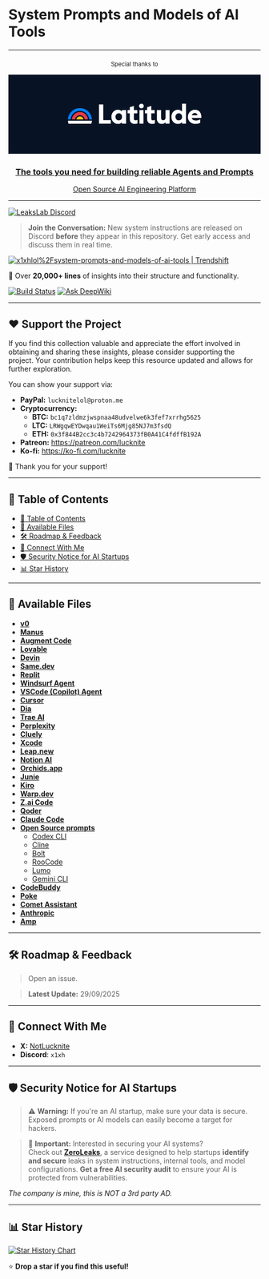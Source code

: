 # **System Prompts and Models of AI Tools**  
---
<p align="center">
  <sub>Special thanks to</sub>  
</p>

<p align="center">
  <a href="https://latitude.so/developers?utm_source=github&utm_medium=readme&utm_campaign=prompt_repo_sponsorship">
    <img src="assets/Latitude_logo.png" alt="Latitude Logo" width="700"/>
  </a>
</p>

<div align="center" markdown="1">

### [The tools you need for building reliable Agents and Prompts](https://latitude.so/developers?utm_source=github&utm_medium=readme&utm_campaign=prompt_repo_sponsorship)  
[Open Source AI Engineering Platform](https://latitude.so/developers?utm_source=github&utm_medium=readme&utm_campaign=prompt_repo_sponsorship)<br>

</div>


---

<a href="https://discord.gg/NwzrWErdMU" target="_blank">
  <img src="https://img.shields.io/discord/1402660735833604126?label=LeaksLab%20Discord&logo=discord&style=for-the-badge" alt="LeaksLab Discord" />
</a>

> **Join the Conversation:** New system instructions are released on Discord **before** they appear in this repository. Get early access and discuss them in real time.


<a href="https://trendshift.io/repositories/14084" target="_blank"><img src="https://trendshift.io/api/badge/repositories/14084" alt="x1xhlol%2Fsystem-prompts-and-models-of-ai-tools | Trendshift" style="width: 250px; height: 55px;" width="250" height="55"/></a>

📜 Over **20,000+ lines** of insights into their structure and functionality.  

[![Build Status](https://app.cloudback.it/badge/x1xhlol/system-prompts-and-models-of-ai-tools)](https://cloudback.it)
[![Ask DeepWiki](https://deepwiki.com/badge.svg)](https://deepwiki.com/x1xhlol/system-prompts-and-models-of-ai-tools)

---

## ❤️ Support the Project

If you find this collection valuable and appreciate the effort involved in obtaining and sharing these insights, please consider supporting the project. Your contribution helps keep this resource updated and allows for further exploration.

You can show your support via:

- **PayPal:** `lucknitelol@proton.me`
- **Cryptocurrency:**  
  - **BTC:** `bc1q7zldmzjwspnaa48udvelwe6k3fef7xrrhg5625`  
  - **LTC:** `LRWgqwEYDwqau1WeiTs6Mjg85NJ7m3fsdQ`  
  - **ETH:** `0x3f844B2cc3c4b7242964373fB0A41C4fdffB192A`
- **Patreon:** https://patreon.com/lucknite
- **Ko-fi:** https://ko-fi.com/lucknite

🙏 Thank you for your support!

---

## 📑 Table of Contents

  - [📑 Table of Contents](#-table-of-contents)
  - [📂 Available Files](#-available-files)
  - [🛠 Roadmap \& Feedback](#-roadmap--feedback)
  - [🔗 Connect With Me](#-connect-with-me)
  - [🛡️ Security Notice for AI Startups](#️-security-notice-for-ai-startups)
  - [📊 Star History](#-star-history)

---

## 📂 Available Files

- [**v0**](./v0%20Prompts%20and%20Tools/)
- [**Manus**](./Manus%20Agent%20Tools%20&%20Prompt/)
- [**Augment Code**](./Augment%20Code/)
- [**Lovable**](./Lovable/)
- [**Devin**](./Devin%20AI/)
- [**Same.dev**](./Same.dev/)
- [**Replit**](./Replit/)
- [**Windsurf Agent**](./Windsurf/)
- [**VSCode (Copilot) Agent**](./VSCode%20Agent/)
- [**Cursor**](./Cursor%20Prompts/)
- [**Dia**](./dia/)
- [**Trae AI**](./Trae/)
- [**Perplexity**](./Perplexity/)
- [**Cluely**](./Cluely/)
- [**Xcode**](./Xcode/)
- [**Leap.new**](./Leap.new/)
- [**Notion AI**](./NotionAi/)
- [**Orchids.app**](./Orchids.app/)
- [**Junie**](./Junie/)
- [**Kiro**](./Kiro/)
- [**Warp.dev**](./Warp.dev/)
- [**Z.ai Code**](./Z.ai%20Code/)
- [**Qoder**](./Qoder/)
- [**Claude Code**](./Claude%20Code/)
- [**Open Source prompts**](./Open%20Source%20prompts/)
  - [Codex CLI](./Open%20Source%20prompts/Codex%20CLI/)
  - [Cline](./Open%20Source%20prompts/Cline/)
  - [Bolt](./Open%20Source%20prompts/Bolt/)
  - [RooCode](./Open%20Source%20prompts/RooCode/)
  - [Lumo](./Open%20Source%20prompts/Lumo/)
  - [Gemini CLI](./Open%20Source%20prompts/Gemini%20CLI/)
- [**CodeBuddy**](./CodeBuddy%20Prompts/)
- [**Poke**](./Poke/)
- [**Comet Assistant**](./Comet%20Assistant/)
- [**Anthropic**](./Anthropic/)
- [**Amp**](./AMp/)

---

## 🛠 Roadmap & Feedback

> Open an issue.

> **Latest Update:** 29/09/2025

---

## 🔗 Connect With Me

- **X:** [NotLucknite](https://x.com/NotLucknite)
- **Discord**: `x1xh`

---

## 🛡️ Security Notice for AI Startups

> ⚠️ **Warning:** If you're an AI startup, make sure your data is secure. Exposed prompts or AI models can easily become a target for hackers.

> 🔐 **Important:** Interested in securing your AI systems?  
> Check out **[ZeroLeaks](https://zeroleaks.io/)**, a service designed to help startups **identify and secure** leaks in system instructions, internal tools, and model configurations. **Get a free AI security audit** to ensure your AI is protected from vulnerabilities.

*The company is mine, this is NOT a 3rd party AD.*

---

## 📊 Star History

<a href="https://www.star-history.com/#x1xhlol/system-prompts-and-models-of-ai-tools&Date">
  <picture>
    <source media="(prefers-color-scheme: dark)" srcset="https://api.star-history.com/svg?repos=x1xhlol/system-prompts-and-models-of-ai-tools&type=Date&theme=dark" />
    <source media="(prefers-color-scheme: light)" srcset="https://api.star-history.com/svg?repos=x1xhlol/system-prompts-and-models-of-ai-tools&type=Date" />
    <img alt="Star History Chart" src="https://api.star-history.com/svg?repos=x1xhlol/system-prompts-and-models-of-ai-tools&type=Date" />
  </picture>
</a>

⭐ **Drop a star if you find this useful!**
